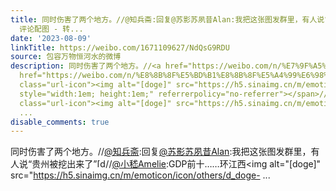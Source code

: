 ```yaml
---
title: 同时伤害了两个地方。//@知兵斋:回复@苏影苏夙昔Alan:我把这张图发群里，有人说“贵州被挖出来了”[doge]//@小嵇Amelie:GDP前十……环江西[doge]
  评论配图 - 转...
date: '2023-08-09'
linkTitle: https://weibo.com/1671109627/NdQsG9RDU
source: 包容万物恒河水的微博
description: 同时伤害了两个地方。//<a href="https://weibo.com/n/%E7%9F%A5%E5%85%B5%E6%96%8B">@知兵斋</a>:回复<a
  href="https://weibo.com/n/%E8%8B%8F%E5%BD%B1%E8%8B%8F%E5%A4%99%E6%98%94Alan">@苏影苏夙昔Alan</a>:我把这张图发群里，有人说“贵州被挖出来了”<span
  class="url-icon"><img alt="[doge]" src="https://h5.sinaimg.cn/m/emoticon/icon/others/d_doge-be7f768d78.png"
  style="width:1em; height:1em;" referrerpolicy="no-referrer"></span>//<a href="https://weibo.com/n/%E5%B0%8F%E5%B5%87Amelie">@小嵇Amelie</a>:GDP前十……环江西<span
  class="url-icon"><img alt="[doge]" src="https://h5.sinaimg.cn/m/emoticon/icon/others/d_doge-
  ...
disable_comments: true
---
```

同时伤害了两个地方。//<a href="https://weibo.com/n/%E7%9F%A5%E5%85%B5%E6%96%8B">@知兵斋</a>:回复<a href="https://weibo.com/n/%E8%8B%8F%E5%BD%B1%E8%8B%8F%E5%A4%99%E6%98%94Alan">@苏影苏夙昔Alan</a>:我把这张图发群里，有人说“贵州被挖出来了”<span class="url-icon"><img alt="[doge]" src="https://h5.sinaimg.cn/m/emoticon/icon/others/d_doge-be7f768d78.png" style="width:1em; height:1em;" referrerpolicy="no-referrer"></span>//<a href="https://weibo.com/n/%E5%B0%8F%E5%B5%87Amelie">@小嵇Amelie</a>:GDP前十……环江西<span class="url-icon"><img alt="[doge]" src="https://h5.sinaimg.cn/m/emoticon/icon/others/d_doge- ...